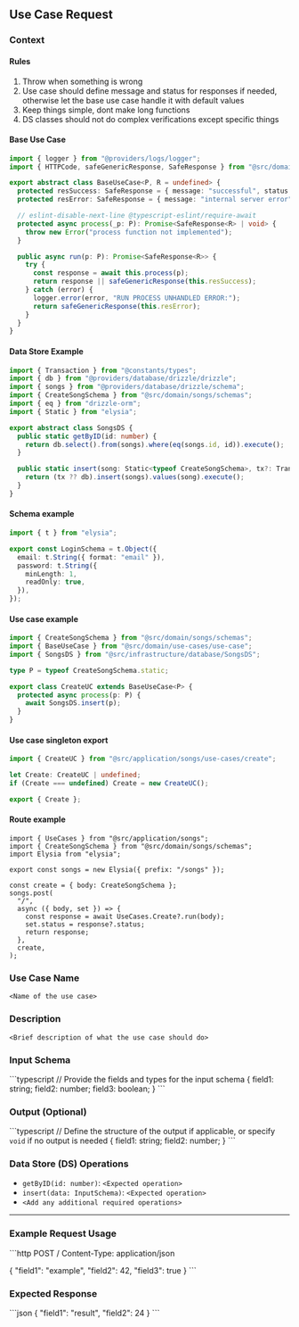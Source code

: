 ## Use Case Request

### Context

#### Rules

1. Throw when something is wrong
2. Use case should define message and status for responses if needed, otherwise let the base use case handle it with default values
3. Keep things simple, dont make long functions
4. DS classes should not do complex verifications except specific things

#### Base Use Case

```typescript
import { logger } from "@providers/logs/logger";
import { HTTPCode, safeGenericResponse, SafeResponse } from "@src/domain/http/response";

export abstract class BaseUseCase<P, R = undefined> {
  protected resSuccess: SafeResponse = { message: "successful", status: HTTPCode.OK };
  protected resError: SafeResponse = { message: "internal server error", status: HTTPCode.INTERNAL_SERVER_ERROR };

  // eslint-disable-next-line @typescript-eslint/require-await
  protected async process(_p: P): Promise<SafeResponse<R> | void> {
    throw new Error("process function not implemented");
  }

  public async run(p: P): Promise<SafeResponse<R>> {
    try {
      const response = await this.process(p);
      return response || safeGenericResponse(this.resSuccess);
    } catch (error) {
      logger.error(error, "RUN PROCESS UNHANDLED ERROR:");
      return safeGenericResponse(this.resError);
    }
  }
}
```

#### Data Store Example

```typescript
import { Transaction } from "@constants/types";
import { db } from "@providers/database/drizzle/drizzle";
import { songs } from "@providers/database/drizzle/schema";
import { CreateSongSchema } from "@src/domain/songs/schemas";
import { eq } from "drizzle-orm";
import { Static } from "elysia";

export abstract class SongsDS {
  public static getByID(id: number) {
    return db.select().from(songs).where(eq(songs.id, id)).execute();
  }

  public static insert(song: Static<typeof CreateSongSchema>, tx?: Transaction) {
    return (tx ?? db).insert(songs).values(song).execute();
  }
}
```

#### Schema example 

```typescript
import { t } from "elysia";

export const LoginSchema = t.Object({
  email: t.String({ format: "email" }),
  password: t.String({
    minLength: 1,
    readOnly: true,
  }),
});
```

#### Use case example

```typescript
import { CreateSongSchema } from "@src/domain/songs/schemas";
import { BaseUseCase } from "@src/domain/use-cases/use-case";
import { SongsDS } from "@src/infrastructure/database/SongsDS";

type P = typeof CreateSongSchema.static;

export class CreateUC extends BaseUseCase<P> {
  protected async process(p: P) {
    await SongsDS.insert(p);
  }
}

```

#### Use case singleton export

```typescript
import { CreateUC } from "@src/application/songs/use-cases/create";

let Create: CreateUC | undefined;
if (Create === undefined) Create = new CreateUC();

export { Create };

```

#### Route example

```Route
import { UseCases } from "@src/application/songs";
import { CreateSongSchema } from "@src/domain/songs/schemas";
import Elysia from "elysia";

export const songs = new Elysia({ prefix: "/songs" });

const create = { body: CreateSongSchema };
songs.post(
  "/",
  async ({ body, set }) => {
    const response = await UseCases.Create?.run(body);
    set.status = response?.status;
    return response;
  },
  create,
);
```

### Use Case Name
`<Name of the use case>`

### Description
`<Brief description of what the use case should do>`

### Input Schema
\`\`\`typescript
// Provide the fields and types for the input schema
{
  field1: string;
  field2: number;
  field3: boolean;
}
\`\`\`

### Output (Optional)
\`\`\`typescript
// Define the structure of the output if applicable, or specify `void` if no output is needed
{
  field1: string;
  field2: number;
}
\`\`\`

### Data Store (DS) Operations
- `getByID(id: number)`: `<Expected operation>`  
- `insert(data: InputSchema)`: `<Expected operation>`  
- `<Add any additional required operations>`

---

### Example Request Usage
\`\`\`http
POST /<endpoint>
Content-Type: application/json

{
  "field1": "example",
  "field2": 42,
  "field3": true
}
\`\`\`

### Expected Response
\`\`\`json
{
  "field1": "result",
  "field2": 24
}
\`\`\`
